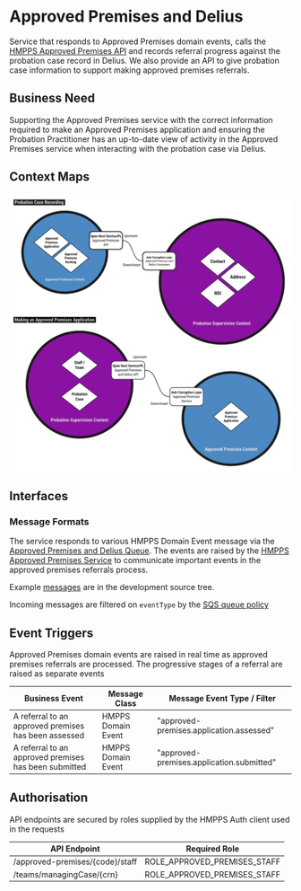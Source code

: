 # Approved Premises and Delius

Service that responds to Approved Premises domain events, calls the
[HMPPS Approved Premises API](https://github.com/ministryofjustice/hmpps-approved-premises-api)
and records referral progress against the probation case record in Delius. We
also provide an API to give probation case information to support making
approved premises referrals.

## Business Need

Supporting the Approved Premises service with the correct information required
to make an Approved Premises application and ensuring the Probation
Practitioner has an up-to-date view of activity in the Approved Premises
service when interacting with the probation case via Delius.

## Context Maps

![Context Maps](./tech-docs/source/img/approved-premises-and-delius-context-maps.png)

## Interfaces

### Message Formats

The service responds to various HMPPS Domain Event message via the
[Approved Premises and Delius Queue](https://github.com/ministryofjustice/cloud-platform-environments/blob/main/namespaces/live.cloud-platform.service.justice.gov.uk/hmpps-probation-integration-services-prod/resources/approved-premises-and-delius-queue.tf).
The events are raised by the [HMPPS Approved Premises Service](https://github.com/ministryofjustice/hmpps-approved-premises-api)
to communicate important events in the approved premises referrals process.

Example [messages](./src/dev/resources/messages/) are in the development source tree.

Incoming messages are filtered on `eventType` by the [SQS queue policy](https://github.com/ministryofjustice/cloud-platform-environments/blob/cc44e15d883b04d1caf5663eec6025674dc10eb5/namespaces/live.cloud-platform.service.justice.gov.uk/hmpps-probation-integration-services-prod/resources/approved-premises-and-delius-queue.tf#L5-L14)

## Event Triggers

Approved Premises domain events are raised in real time as approved premises
referrals are processed. The progressive stages of a referral are raised as
separate events

| Business Event                                        | Message Class      | Message Event Type / Filter               |
|-------------------------------------------------------|--------------------|-------------------------------------------|
| A referral to an approved premises has been assessed  | HMPPS Domain Event | "approved-premises.application.assessed"  |
| A referral to an approved premises has been submitted | HMPPS Domain Event | "approved-premises.application.submitted" |

## Authorisation

API endpoints are secured by roles supplied by the HMPPS Auth client used in
the requests

| API Endpoint                    | Required Role                   |
|---------------------------------|---------------------------------|
| /approved-premises/{code}/staff | ROLE\_APPROVED\_PREMISES\_STAFF |
| /teams/managingCase/{crn}       | ROLE\_APPROVED\_PREMISES\_STAFF |

